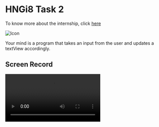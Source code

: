 # HNGi8 Task 2
To know more about the internship, click [here](https://internship.zuri.team) 

<img src="https://github.com/dev-juri/hngi8_task2/blob/main/hng.jpeg" alt="Icon"/>

Your mind is a program that takes an input from the user and updates a textView accordingly.

## Screen Record
<video src="https://github.com/dev-juri/hngi8_task2/blob/main/recording.mp4"/>
